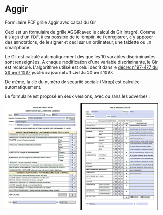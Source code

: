 # Aggir
Formulaire PDF grille Aggir avec calcul du Gir

Ceci est un formulaire de grille AGGIR avec le calcul du Gir intégré. Comme il s'agit d'un PDF, il est possible de le remplir, de l'enregistrer, d'y apposer des annotations, de le signer et ceci sur un ordinateur, une tablette ou un smartphone.

Le Gir est calculé automatiquement dès que les 10 variables discriminantes sont renseignées. A chaque modification d'une variable discriminante, le Gir est recalculé. L'algorithme utilisé est celui décrit dans le [décret n°97-427 du 28 avril 1997](https://www.legifrance.gouv.fr/codes/article_lc/LEGIARTI000006684183/) publié au journal officiel du 30 avril 1997.

De même, la clé du numéro de sécurité sociale (Nirpp) est calculée automatiquement.

Le formulaire est proposé en deux versions, avec ou sans les adverbes :

![Formumaire AGGIR](aggir_01.jpg)
